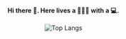<p align="center">
  <b>Hi there 👋. Here lives a 🙎🏻‍♂️ with a 💻.</b><br><br>

  <img src='https://stats-4wangyu.vercel.app/api/top-langs/?username=4wangyu&layout=compact&hide=swift,kotlin' alt='Top Langs'>
</p>
